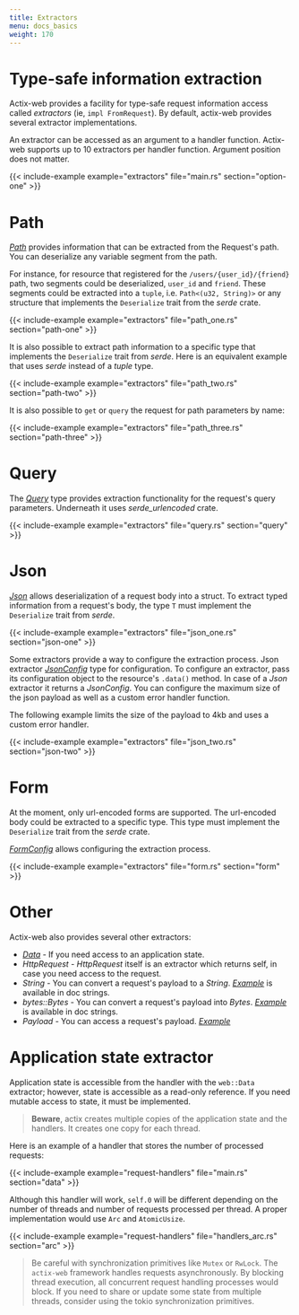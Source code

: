 ```yaml
---
title: Extractors
menu: docs_basics
weight: 170
---
```


# Type-safe information extraction

Actix-web provides a facility for type-safe request information access called *extractors*
(ie, `impl FromRequest`). By default, actix-web provides several extractor implementations.

An extractor can be accessed as an argument to a handler function. Actix-web supports
up to 10 extractors per handler function. Argument position does not matter.

{{< include-example example="extractors" file="main.rs" section="option-one" >}}

# Path

[*Path*][pathstruct] provides information that can be extracted from the Request's
path. You can deserialize any variable segment from the path.

For instance, for resource that registered for the `/users/{user_id}/{friend}` path,
two segments could be deserialized, `user_id` and `friend`. These segments could be
extracted into a `tuple`, i.e. `Path<(u32, String)>` or any structure that implements
the `Deserialize` trait from the *serde* crate.

{{< include-example example="extractors" file="path_one.rs" section="path-one" >}}

It is also possible to extract path information to a specific type that implements the
`Deserialize` trait from *serde*. Here is an equivalent example that uses *serde*
instead of a *tuple* type.

{{< include-example example="extractors" file="path_two.rs" section="path-two" >}}

It is also possible to `get` or `query` the request for path parameters by name:

{{< include-example example="extractors" file="path_three.rs" section="path-three" >}}

# Query

The [*Query*][querystruct] type provides extraction functionality for the request's
query parameters. Underneath it uses *serde_urlencoded* crate.

{{< include-example example="extractors" file="query.rs" section="query" >}}

# Json

[*Json*][jsonstruct] allows deserialization of a request body into a struct. To extract
typed information from a request's body, the type `T` must implement the `Deserialize`
trait from *serde*.

{{< include-example example="extractors" file="json_one.rs" section="json-one" >}}

Some extractors provide a way to configure the extraction process. Json extractor
[*JsonConfig*][jsonconfig] type for configuration. To configure an extractor, pass its
configuration object to the resource's `.data()` method. In case of a *Json* extractor
it returns a *JsonConfig*. You can configure the maximum size of the json payload as
well as a custom error handler function.

The following example limits the size of the payload to 4kb and uses a custom error handler.

{{< include-example example="extractors" file="json_two.rs" section="json-two" >}}

# Form

At the moment, only url-encoded forms are supported. The url-encoded body could be
extracted to a specific type. This type must implement the `Deserialize` trait from
the *serde* crate.

[*FormConfig*][formconfig] allows configuring the extraction process.

{{< include-example example="extractors" file="form.rs" section="form" >}}

# Other

Actix-web also provides several other extractors:

* [*Data*][datastruct] - If you need access to an application state.
* *HttpRequest* - *HttpRequest* itself is an extractor which returns self, in case you
  need access to the request.
* *String* - You can convert a request's payload to a *String*.  [*Example*][stringexample]
  is available in doc strings.
* *bytes::Bytes* - You can convert a request's payload into *Bytes*.
  [*Example*][bytesexample]
  is available in doc strings.
* *Payload* - You can access a request's payload.
  [*Example*][payloadexample]

# Application state extractor

Application state is accessible from the handler with the `web::Data` extractor;
however, state is accessible as a read-only reference. If you need mutable access to state,
it must be implemented.

> **Beware**, actix creates multiple copies of the application state and the handlers. It creates
> one copy for each thread.

Here is an example of a handler that stores the number of processed requests:

{{< include-example example="request-handlers" file="main.rs" section="data" >}}

Although this handler will work, `self.0` will be different depending on the number of threads and
number of requests processed per thread. A proper implementation would use `Arc` and `AtomicUsize`.

{{< include-example example="request-handlers" file="handlers_arc.rs" section="arc" >}}

> Be careful with synchronization primitives like `Mutex` or `RwLock`. The `actix-web` framework
> handles requests asynchronously. By blocking thread execution, all concurrent
> request handling processes would block. If you need to share or update some state
> from multiple threads, consider using the tokio synchronization primitives.

[pathstruct]: https://docs.rs/actix-web/3/actix_web/dev/struct.Path.html
[querystruct]: https://docs.rs/actix-web/3/actix_web/web/struct.Query.html
[jsonstruct]: https://docs.rs/actix-web/3/actix_web/web/struct.Json.html
[jsonconfig]: https://docs.rs/actix-web/3/actix_web/web/struct.JsonConfig.html
[formconfig]: https://docs.rs/actix-web/3/actix_web/web/struct.FormConfig.html
[datastruct]: https://docs.rs/actix-web/3/actix_web/web/struct.Data.html
[stringexample]: https://docs.rs/actix-web/3/actix_web/trait.FromRequest.html#example-2
[bytesexample]: https://docs.rs/actix-web/3/actix_web/trait.FromRequest.html#example-4
[payloadexample]: https://docs.rs/actix-web/3/actix_web/web/struct.Payload.html
[actix]: https://actix.github.io/actix/actix/
